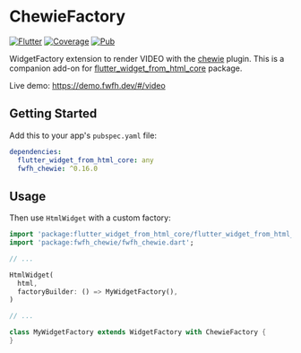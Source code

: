 # ChewieFactory

[![Flutter](https://github.com/daohoangson/flutter_widget_from_html/actions/workflows/flutter.yml/badge.svg)](https://github.com/daohoangson/flutter_widget_from_html/actions/workflows/flutter.yml)
[![Coverage](https://sonarcloud.io/api/project_badges/measure?project=daohoangson_flutter_widget_from_html&metric=coverage)](https://sonarcloud.io/summary/new_code?id=daohoangson_flutter_widget_from_html)
[![Pub](https://img.shields.io/pub/v/fwfh_chewie.svg)](https://pub.dev/packages/fwfh_chewie)

WidgetFactory extension to render VIDEO with the [chewie](https://pub.dev/packages/chewie) plugin.
This is a companion add-on for [flutter_widget_from_html_core](https://pub.dev/packages/flutter_widget_from_html_core) package.

Live demo: https://demo.fwfh.dev/#/video

## Getting Started

Add this to your app's `pubspec.yaml` file:

```yaml
dependencies:
  flutter_widget_from_html_core: any
  fwfh_chewie: ^0.16.0
```

## Usage

Then use `HtmlWidget` with a custom factory:

```dart
import 'package:flutter_widget_from_html_core/flutter_widget_from_html_core.dart';
import 'package:fwfh_chewie/fwfh_chewie.dart';

// ...

HtmlWidget(
  html,
  factoryBuilder: () => MyWidgetFactory(),
)

// ...

class MyWidgetFactory extends WidgetFactory with ChewieFactory {
}
```
